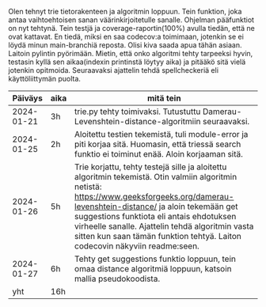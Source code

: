 Olen tehnyt trie tietorakenteen ja algoritmin loppuun. Tein funktion, joka antaa vaihtoehtoisen sanan väärinkirjoitetulle sanalle. Ohjelman pääfunktiot on nyt tehtynä. Tein testjä ja coverage-raportin(100%) avulla tiedän, että ne ovat kattavat. En tiedä, miksi en saa codecov:a toimimaan, jotenkin se ei löydä minun main-branchiä reposta. Olisi kiva saada apua tähän asiaan. Laitoin pylintin pyörimään. Mietin, että onko algoritmi tehty tarpeeksi hyvin, testasin kyllä sen aikaa(indexin printinstä löytyy aika) ja pitääkö sitä vielä jotenkin opitmoida. Seuraavaksi ajattelin tehdä spellcheckeriä eli käyttöliittymän puolta. 

Päiväys       | aika | mitä tein |
-----------|------|--------|
2024-01-21 | 3h | trie.py tehty toimivaksi. Tutustuttu Damerau-Levenshtein-distance-algoritmiin seuraavaksi. |
2024-01-25 | 2h | Aloitettu testien tekemistä, tuli module-error ja piti korjaa sitä. Huomasin, että triessä search funktio ei toiminut enää. Aloin korjaaman sitä. |
2024-01-26 | 5h | Trie korjattu, tehty testejä sille ja aloitettu algoritmin tekemistä. Otin valmiin algoritmin netistä: https://www.geeksforgeeks.org/damerau-levenshtein-distance/ ja aloin tekemään get suggestions funktiota eli antais ehdotuksen virheelle sanalle. Ajattelin tehdä algoritmin vasta sitten kun saan tämän funktion tehtyä. Laiton codecovin näkyviin readme:seen. |
2024-01-27 | 6h | Tehty get suggestions funktio loppuun, tein omaa distance algoritmiä loppuun, katsoin mallia pseudokoodista. |
yht | 16h
